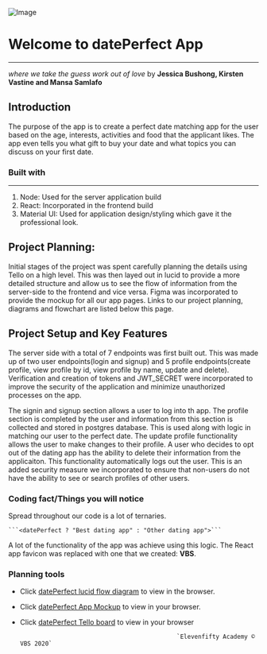 ![Image](../asset/datePerfect)

# Welcome to datePerfect App
----------------------------
*where we take the guess work out of love*
by **Jessica Bushong, Kirsten Vastine and Mansa Samlafo**

## Introduction
The purpose of the app is to create a perfect date matching app for the user based on the age, interests, activities and food that the applicant likes. The app even tells you what gift to buy your date and what topics you can discuss on your first date.

### Built with
--------------
1. Node: Used for the server application build
2. React: Incorporated in the frontend build
3. Material UI: Used for application design/styling which gave it the professional look.

## Project Planning:
Initial stages of the project was spent carefully planning the details using Tello on a high level. This was then layed out in lucid to provide a more detailed structure and allow us to see the flow of information from the server-side to the frontend and vice versa. Figma was incorporated to provide the mockup for all our app pages. Links to our project planning, diagrams and flowchart are listed below this page.

## Project Setup and Key Features
The server side with a total of 7 endpoints was first built out. This was made up of two user endpoints(login and signup) and 5 profile endpoints(create profile, view profile by id, view profile by name, update and delete). Verification and creation of tokens and JWT_SECRET were incorporated to improve the security of the application and minimize unauthorized processes on the app. 

The signin and signup section allows a user to log into th app.
The profile section is completed by the user and information from this section is collected and stored in postgres database. This is used along with logic in matching our user to the perfect date.
The update profile functionality  allows the user to make changes to their profile.
A user who decides to opt out of the dating app has the ability to delete their information from the applicaiton. This functionality automatically logs out the user. This is an added security measure we incorporated to ensure that non-users do not have the ability to see or search profiles of other users.

### Coding fact/Things you will notice
Spread throughout our code is a lot of ternaries.  
```
```<datePerfect ? "Best dating app" : "Other dating app">```
``` 
A lot of the functionality of the app was achieve using this logic. The React app favicon was replaced with one that we created: **VBS**.

### Planning tools
* Click [datePerfect lucid flow diagram](https://lucid.app/lucidchart/b519e946-8153-435d-86b5-eb6965800d49/edit?shared=true&page=0_0#?folder_id=home&browser=icon) to view in the browser.

* Click [datePerfect App Mockup](https://www.figma.com/file/qiPPSDMS35pkg6ZcxfDVQP/Date-Perfect?node-id=0%3A1) to view in your browser.

* Click [datePerfect Tello board](https://trello.com/b/hDpk6NEp/blue-badge-project-ideas) to view in your browser




                                                  `Elevenfifty Academy © VBS 2020`


